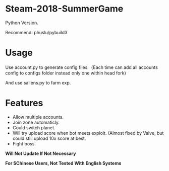 # Steam-2018-SummerGame

Python Version.

Recommend: phuslu/pybuild3

# Usage

Use account.py to generate config files.（Each time can add  all accounts config to configs folder 
											instead only one within head fork)

And use saliens.py to farm exp.

# Features

* Allow multiple accounts.
* Join zone automaticly.
* Could switch planet.
* Will try upload score when bot meets exploit. (Almost fixed by Valve, but could still upload 10x score at best.
* Fight boss.

**Will Not Update If Not Necessary**

**For SChinese Users, Not Tested With English Systems**